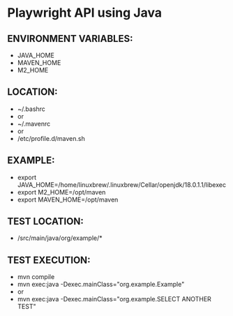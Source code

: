 # Playwright API using Java

## ENVIRONMENT VARIABLES:
* JAVA_HOME
* MAVEN_HOME
* M2_HOME

## LOCATION: 
* ~/.bashrc
* or
* ~/.mavenrc
* or
* /etc/profile.d/maven.sh

## EXAMPLE:
* export JAVA_HOME=/home/linuxbrew/.linuxbrew/Cellar/openjdk/18.0.1.1/libexec
* export M2_HOME=/opt/maven
* export MAVEN_HOME=/opt/maven

## TEST LOCATION:
* /src/main/java/org/example/*

## TEST EXECUTION:
* mvn compile 
* mvn exec:java -Dexec.mainClass="org.example.Example"
* or
* mvn exec:java -Dexec.mainClass="org.example.SELECT ANOTHER TEST"
